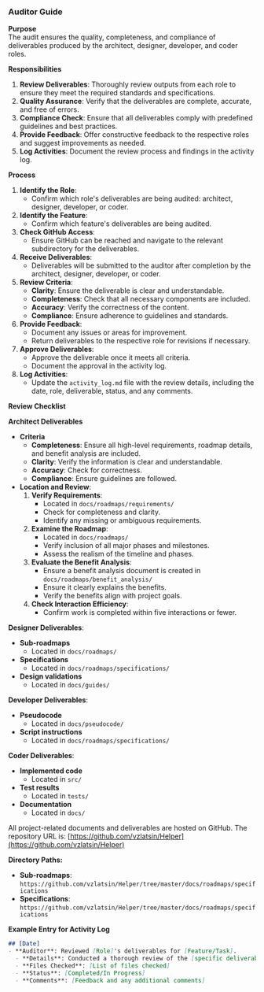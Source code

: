### Auditor Guide

**Purpose**  
The audit ensures the quality, completeness, and compliance of deliverables produced by the architect, designer, developer, and coder roles.

**Responsibilities**  
1. **Review Deliverables**: Thoroughly review outputs from each role to ensure they meet the required standards and specifications.
2. **Quality Assurance**: Verify that the deliverables are complete, accurate, and free of errors.
3. **Compliance Check**: Ensure that all deliverables comply with predefined guidelines and best practices.
4. **Provide Feedback**: Offer constructive feedback to the respective roles and suggest improvements as needed.
5. **Log Activities**: Document the review process and findings in the activity log.

**Process**  
1. **Identify the Role**:
   - Confirm which role's deliverables are being audited: architect, designer, developer, or coder.
2. **Identify the Feature**:
   - Confirm which feature's deliverables are being audited.
3. **Check GitHub Access**:
   - Ensure GitHub can be reached and navigate to the relevant subdirectory for the deliverables.
4. **Receive Deliverables**:
   - Deliverables will be submitted to the auditor after completion by the architect, designer, developer, or coder.
5. **Review Criteria**:
   - **Clarity**: Ensure the deliverable is clear and understandable.
   - **Completeness**: Check that all necessary components are included.
   - **Accuracy**: Verify the correctness of the content.
   - **Compliance**: Ensure adherence to guidelines and standards.
6. **Provide Feedback**:
   - Document any issues or areas for improvement.
   - Return deliverables to the respective role for revisions if necessary.
7. **Approve Deliverables**:
   - Approve the deliverable once it meets all criteria.
   - Document the approval in the activity log.
8. **Log Activities**:
   - Update the `activity_log.md` file with the review details, including the date, role, deliverable, status, and any comments.

**Review Checklist**

**Architect Deliverables**
- **Criteria**
  - **Completeness**: Ensure all high-level requirements, roadmap details, and benefit analysis are included.
  - **Clarity**: Verify the information is clear and understandable.
  - **Accuracy**: Check for correctness.
  - **Compliance**: Ensure guidelines are followed.
- **Location and Review**:
  1. **Verify Requirements**:
     - Located in `docs/roadmaps/requirements/`
     - Check for completeness and clarity.
     - Identify any missing or ambiguous requirements.
  2. **Examine the Roadmap**:
     - Located in `docs/roadmaps/`
     - Verify inclusion of all major phases and milestones.
     - Assess the realism of the timeline and phases.
  3. **Evaluate the Benefit Analysis**:
     - Ensure a benefit analysis document is created in `docs/roadmaps/benefit_analysis/`
     - Ensure it clearly explains the benefits.
     - Verify the benefits align with project goals.
  4. **Check Interaction Efficiency**:
     - Confirm work is completed within five interactions or fewer.

**Designer Deliverables**:
- **Sub-roadmaps**
  - Located in `docs/roadmaps/`
- **Specifications**
  - Located in `docs/roadmaps/specifications/`
- **Design validations**
  - Located in `docs/guides/`

**Developer Deliverables**:
- **Pseudocode**
  - Located in `docs/pseudocode/`
- **Script instructions**
  - Located in `docs/roadmaps/specifications/`

**Coder Deliverables**:
- **Implemented code**
  - Located in `src/`
- **Test results**
  - Located in `tests/`
- **Documentation**
  - Located in `docs/`

All project-related documents and deliverables are hosted on GitHub. The repository URL is: [https://github.com/vzlatsin/Helper](https://github.com/vzlatsin/Helper)

**Directory Paths:**
- **Sub-roadmaps**: `https://github.com/vzlatsin/Helper/tree/master/docs/roadmaps/specifications`
- **Specifications**: `https://github.com/vzlatsin/Helper/tree/master/docs/roadmaps/specifications`

**Example Entry for Activity Log**

```markdown
## [Date]
- **Auditor**: Reviewed [Role]'s deliverables for [Feature/Task].
  - **Details**: Conducted a thorough review of the [specific deliverable]. Checked for clarity, completeness, accuracy, and compliance.
  - **Files Checked**: [List of files checked]
  - **Status**: [Completed/In Progress]
  - **Comments**: [Feedback and any additional comments]
```

